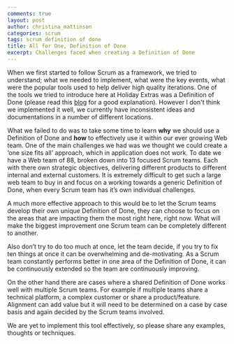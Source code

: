 ```yaml
---
comments: true
layout: post
author: christina_mattinson
categories: scrum 
tags: scrum definition of done
title: All for One, Definition of Done
excerpt: Challenges faced when creating a Definition of Done
---
```


When we first started to follow Scrum as a framework, we tried to understand; what we needed to implement, what were the key events, what were the popular tools used to help deliver high quality iterations. 
One of the tools we tried to introduce here at Holiday Extras was a Definition of Done (please read this [blog](https://www.scrumalliance.org/community/articles/2008/september/what-is-definition-of-done-(dod)) for a good explanation). However I don't think we implemented it well, we currently have inconsistent ideas and documentations in a number of different locations.

What we failed to do was to take some time to learn **why** we should use a Definition of Done and **how** to effectively use it within our ever growing Web team. One of the main challenges we had was we thought we could create a ‘one size fits all’ approach, which in application does not work. To date we have a Web team of 88, broken down into 13 focused Scrum teams. Each with there own strategic objectives, delivering different products to different internal and external customers. It is extremely difficult to get such a large web team to buy in and focus on a working towards a generic Definition of Done, when every Scrum team has it’s own individual challenges.

A much more effective approach to this would be to let the Scrum teams develop their own unique Definition of Done, they can choose to focus on the areas that are impacting them the most right here, right now. What will make the biggest improvement one Scrum team can be completely different to another.

Also don’t try to do too much at once, let the team decide, if you try to fix ten things at once it can be overwhelming and de-motivating. As a Scrum team constantly performs better in one area of the Definition of Done, it can be continuously extended so the team are continuously improving.

On the other hand there are cases where a shared Definition of Done works well with multiple Scrum teams. For example if multiple teams share a technical platform, a complex customer or share a product/feature. Alignment can add value but it will need to be determined on a case by case basis and again decided by the Scrum teams involved.

We are yet to implement this tool effectively, so please share any examples, thoughts or techniques.
